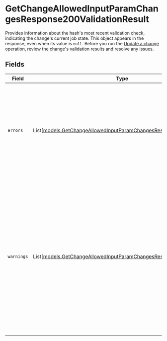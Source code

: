 # GetChangeAllowedInputParamChangesResponse200ValidationResult

Provides information about the hash's most recent validation check, indicating the change's current job state. This object appears in the response, even when its value is `null`. Before you run the [Update a change](ref:post-change-allowed-input-param) operation, review the change's validation results and resolve any issues.


## Fields

| Field                                                                                                                                                                                                                                                         | Type                                                                                                                                                                                                                                                          | Required                                                                                                                                                                                                                                                      | Description                                                                                                                                                                                                                                                   |
| ------------------------------------------------------------------------------------------------------------------------------------------------------------------------------------------------------------------------------------------------------------- | ------------------------------------------------------------------------------------------------------------------------------------------------------------------------------------------------------------------------------------------------------------- | ------------------------------------------------------------------------------------------------------------------------------------------------------------------------------------------------------------------------------------------------------------- | ------------------------------------------------------------------------------------------------------------------------------------------------------------------------------------------------------------------------------------------------------------- |
| `errors`                                                                                                                                                                                                                                                      | List[[models.GetChangeAllowedInputParamChangesResponse200Errors](../models/getchangeallowedinputparamchangesresponse200errors.md)]                                                                                                                            | :heavy_check_mark:                                                                                                                                                                                                                                            | Validation errors of the current job state. Errors prevent a change from proceeding until you resolve them. They are optional and only appear if there are any errors.                                                                                        |
| `warnings`                                                                                                                                                                                                                                                    | List[[models.GetChangeAllowedInputParamChangesResponse200Warnings](../models/getchangeallowedinputparamchangesresponse200warnings.md)]                                                                                                                        | :heavy_check_mark:                                                                                                                                                                                                                                            | Validation warnings of the current job state. Warnings suspend the execution of a change. You can acknowledge or deny warnings. If you acknowledge them, the change proceeds with its operation. They are optional and only appear if there are any warnings. |